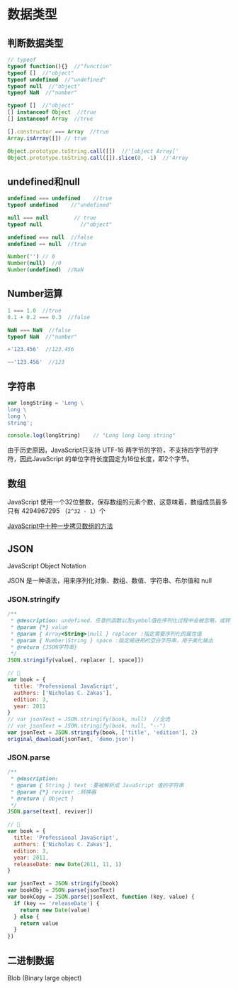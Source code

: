 # 数据类型

## 判断数据类型

```js
// typeof
typeof function(){}  //"function"
typeof []  //"object"
typeof undefined  //"undefined"
typeof null  //"object"
typeof NaN  //"number"
```

```js
typeof []  //"object"
[] instanceof Object  //true
[] instanceof Array  //true

[].constructor === Array  //true
Array.isArray([]) // true

Object.prototype.toString.call([])  //'[object Array]'
Object.prototype.toString.call([]).slice(8, -1)  //'Array
```

## undefined和null

```js
undefined === undefined    //true
typeof undefined    //"undefined"

null === null        // true
typeof null            //"object"

undefined === null  //false
undefined == null  //true

Number('') // 0
Number(null)  //0
Number(undefined)  //NaN
```

## Number运算

```js
1 === 1.0  //true
0.1 + 0.2 === 0.3  //false
```

```js
NaN === NaN  //false
typeof NaN  //"number"
```

```js
+'123.456'  //123.456

~~'123.456'  //123
```

## 字符串

```js
var longString = 'Long \
long \
long \
string';

console.log(longString)    // "Long long long string"
```

由于历史原因，JavaScript只支持 UTF-16 两字节的字符，不支持四字节的字符，因此JavaScript 的单位字符长度固定为16位长度，即2个字节。

## 数组

JavaScript 使用一个32位整数，保存数组的元素个数，这意味着，数组成员最多只有 4294967295 （`2^32 - 1`）个

[JavaScript中十种一步拷贝数组的方法](https://segmentfault.com/a/1190000018947028)

## JSON

JavaScript Object Notation

JSON 是一种语法，用来序列化对象、数组、数值、字符串、布尔值和 null 

### JSON.stringify

```js
/**
 * @description: undefined、任意的函数以及symbol值在序列化过程中会被忽略，或转换为null
 * @param {*} value
 * @param { Array<String>|null } replacer :指定需要序列化的属性值
 * @param { Number|String } space :指定缩进用的空白字符串，用于美化输出
 * @return {JSON字符串}
 */
JSON.stringify(value[, replacer [, space]])
```

```js
// 🌰
var book = {
  title: 'Professional JavaScript',
  authors: ['Nicholas C. Zakas'],
  edition: 3,
  year: 2011
}
// var jsonText = JSON.stringify(book, null)  //全选
// var jsonText = JSON.stringify(book, null, "--")
var jsonText = JSON.stringify(book, ['title', 'edition'], 2)
original_download(jsonText, 'demo.json')
```

### JSON.parse

```js
/**
 * @description: 
 * @param { String } text :要被解析成 JavaScript 值的字符串
 * @param {*} reviver :转换器
 * @return { Object }
 */
JSON.parse(text[, reviver])
```

```js
// 🌰
var book = {
  title: 'Professional JavaScript',
  authors: ['Nicholas C. Zakas'],
  edition: 3,
  year: 2011,
  releaseDate: new Date(2011, 11, 1)
}

var jsonText = JSON.stringify(book)
var bookObj = JSON.parse(jsonText)
var bookCopy = JSON.parse(jsonText, function (key, value) {
  if (key == 'releaseDate') {
    return new Date(value)
  } else {
    return value
  }
})
```



## 二进制数据

Blob (Binary large object)
